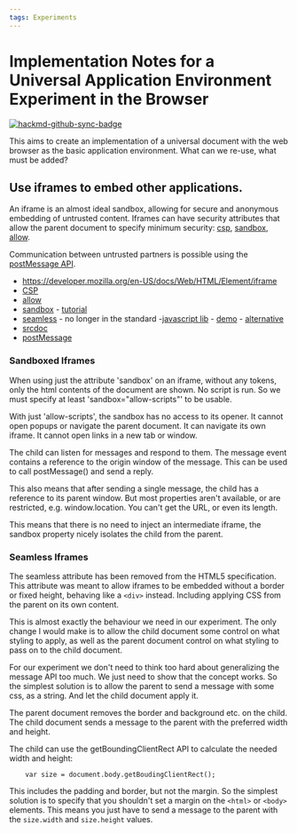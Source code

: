 ```yaml
---
tags: Experiments
---
```

# Implementation Notes for a Universal Application Environment Experiment in the Browser

[![hackmd-github-sync-badge](https://hackmd.io/LlK6dyblRfiDmJH0r4L5aA/badge)](https://hackmd.io/LlK6dyblRfiDmJH0r4L5aA)


This aims to create an implementation of a universal document with the web browser as the basic application environment. What can we re-use, what must be added?

## Use iframes to embed other applications.

An iframe is an almost ideal sandbox, allowing for secure and anonymous embedding of untrusted content. Iframes can have security attributes that allow the parent document to specify minimum security: [csp](https://developer.mozilla.org/en-US/docs/Web/API/HTMLIFrameElement/csp), [sandbox](https://www.html5rocks.com/en/tutorials/security/sandboxed-iframes/), [allow](https://developer.mozilla.org/en-US/docs/Web/HTTP/Feature_Policy/Using_Feature_Policy#The_iframe_allow_attribute).

Communication between untrusted partners is possible using the [postMessage API](https://developer.mozilla.org/en-US/docs/Web/API/Window/postMessage).


- https://developer.mozilla.org/en-US/docs/Web/HTML/Element/iframe
- [CSP](https://developer.mozilla.org/en-US/docs/Web/API/HTMLIFrameElement/csp)
- [allow](https://developer.mozilla.org/en-US/docs/Web/HTTP/Feature_Policy/Using_Feature_Policy#The_iframe_allow_attribute)
- [sandbox](https://www.html5rocks.com/en/tutorials/security/sandboxed-iframes/) - [tutorial](https://looker.com/blog/iframe-sandbox-tutorial)
- [seamless](https://benvinegar.github.io/seamless-talk/) - no longer in the standard -[javascript lib](https://github.com/travist/seamless.js) - [demo](http://travistidwell.com/seamless.js/) - [alternative](https://github.com/mercadolibre/seamless-iframe)
- [srcdoc](https://developer.mozilla.org/en-US/docs/Web/API/HTMLIFrameElement/srcdoc)
- [postMessage](https://developer.mozilla.org/en-US/docs/Web/API/Window/postMessage)

### Sandboxed Iframes

When using just the attribute 'sandbox' on an iframe, without any tokens, only the html contents of the document are shown. No script is run. So we must specify at least 'sandbox="allow-scripts"' to be usable.

With just 'allow-scripts', the sandbox has no access to its opener. It cannot open popups or navigate the parent document. It can navigate its own iframe. It cannot open links in a new tab or window.

The child can listen for messages and respond to them. The message event contains a reference to the origin window of the message. This can be used to call postMessage() and send a reply.

This also means that after sending a single message, the child has a reference to its parent window. But most properties aren't available, or are restricted, e.g. window.location. You can't get the URL, or even its length.

This means that there is no need to inject an intermediate iframe, the sandbox property nicely isolates the child from the parent.

### Seamless Iframes

The seamless attribute has been removed from the HTML5 specification. This attribute was meant to allow iframes to be embedded without a border or fixed height, behaving like a `<div>` instead. Including applying CSS from the parent on its own content.

This is almost exactly the behaviour we need in our experiment. The only change I would make is to allow the child document some control on what styling to apply, as well as the parent document control on what styling to pass on to the child document.

For our experiment we don't need to think too hard about generalizing the message API too much. We just need to show that the concept works. So the simplest solution is to allow the parent to send a message with some css, as a string. And let the child document apply it.

The parent document removes the border and background etc. on the child. The child document sends a message to the parent with the preferred width and height.

The child can use the getBoundingClientRect API to calculate the needed width and height:

```
    var size = document.body.getBoudingClientRect();
```

This includes the padding and border, but not the margin. So the simplest solution is to specify that you shouldn't set a margin on the `<html>` or `<body>` elements. This means you just have to send a message to the parent with the `size.width` and `size.height` values.

